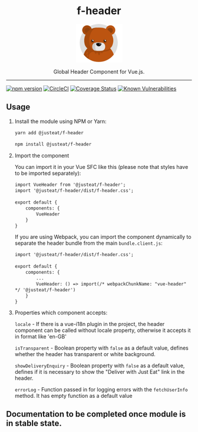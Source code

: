 <div align="center">
<h1>f-header</h1>

<img width="125" alt="Fozzie Bear" src="../../bear.png" />

<p>Global Header Component for Vue.js.</p>
</div>

---

[![npm version](https://badge.fury.io/js/%40justeat%2Ff-header.svg)](https://badge.fury.io/js/%40justeat%2Ff-header)
[![CircleCI](https://circleci.com/gh/justeat/fozzie-components.svg?style=svg&circle-token=4c77c1990b98c8e06e01b497bc80f376346f609d)](https://circleci.com/gh/justeat/workflows/fozzie-components)
[![Coverage Status](https://coveralls.io/repos/github/justeat/f-header/badge.svg)](https://coveralls.io/github/justeat/f-header)
[![Known Vulnerabilities](https://snyk.io/test/github/justeat/f-header/badge.svg?targetFile=package.json)](https://snyk.io/test/github/justeat/f-header?targetFile=package.json)


## Usage

1.  Install the module using NPM or Yarn:

    ```bash
    yarn add @justeat/f-header
    ```

    ```bash
    npm install @justeat/f-header
    ```

2.  Import the component

    You can import it in your Vue SFC like this (please note that styles have to be imported separately):

    ```
    import VueHeader from '@justeat/f-header';
    import '@justeat/f-header/dist/f-header.css';

    export default {
        components: {
            VueHeader
        }
    }
    ```

    If you are using Webpack, you can import the component dynamically to separate the header bundle from the main `bundle.client.js`:

    ```
    import '@justeat/f-header/dist/f-header.css';

    export default {
        components: {
            ...
            VueHeader: () => import(/* webpackChunkName: "vue-header" */ '@justeat/f-header')
        }
    }

    ```

3. Properties which component accepts:

    `locale` - If there is a vue-i18n plugin in the project, the header component can be called without locale property, otherwise it accepts it in format like 'en-GB'

    `isTransparent` - Boolean property with `false` as a default value, defines whether the header has transparent or white background.

    `showDeliveryEnquiry` - Boolean property with `false` as a default value, defines if it is necessary to show the "Deliver with Just Eat" link in the header.

    `errorLog` - Function passed in for logging errors with the `fetchUserInfo` method. It has empty function as a default value

## Documentation to be completed once module is in stable state.
